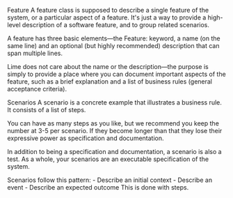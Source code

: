 Feature
A feature class is supposed to describe a single feature of the system, or a particular aspect of a feature. It's just a way to provide a high-level description of a software feature, and to group related scenarios.

A feature has three basic elements—the Feature: keyword, a name (on the same line) and an optional (but highly recommended) description that can span multiple lines.

Lime does not care about the name or the description—the purpose is simply to provide a place where you can document important aspects of the feature, such as a brief explanation and a list of business rules (general acceptance criteria).

Scenarios
A scenario is a concrete example that illustrates a business rule. It consists of a list of steps.

You can have as many steps as you like, but we recommend you keep the number at 3-5 per scenario. If they become longer than that they lose their expressive power as specification and documentation.

In addition to being a specification and documentation, a scenario is also a test. As a whole, your scenarios are an executable specification of the system.

Scenarios follow this pattern:
     - Describe an initial context
     - Describe an event
     - Describe an expected outcome
This is done with steps.

